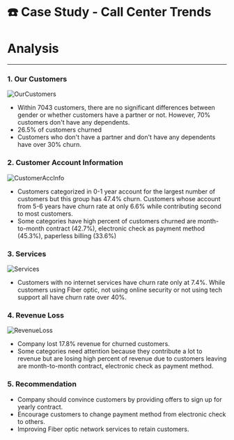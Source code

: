 # :telephone: Case Study - Call Center Trends
# Analysis

---
### 1. Our Customers
![OurCustomers](https://user-images.githubusercontent.com/95112831/221826295-8f34c960-0844-4082-8a28-410c8a533c8e.PNG)
- Within 7043 customers, there are no significant differences between gender or whether customers have a partner or not.
However, 70% customers don't have any dependents.
- 26.5% of customers churned
- Customers who don't have a partner and don't have any dependents have over 30% churn.

### 2. Customer Account Information
![CustomerAccInfo](https://user-images.githubusercontent.com/95112831/221826342-c4af7c67-6431-4a25-a869-69112d324c45.PNG)
- Customers categorized in 0-1 year account for the largest number of customers but this group has 47.4% churn. 
Customers whose account from 5-6 years have churn rate at only 6.6% while contributing second to most customers.
- Some categories have high percent of customers churned are month-to-month contract (42.7%), electronic check as payment 
method (45.3%), paperless billing (33.6%)

### 3. Services
![Services](https://user-images.githubusercontent.com/95112831/221826384-4662c2c8-5084-4d41-abd4-2d5e99bb0165.PNG)
- Customers with no internet services have churn rate only at 7.4%. While customers using Fiber optic, not using online 
security or not using tech support all have churn rate over 40%.

### 4. Revenue Loss
![RevenueLoss](https://user-images.githubusercontent.com/95112831/221826420-a165a104-1eb6-4b00-99f1-53a3517108b3.PNG)
- Company lost 17.8% revenue for churned customers.
- Some categories need attention because they contribute a lot to revenue but are losing high percent of revenue due to 
customers leaving are month-to-month contract, electronic check as payment method.

### 5. Recommendation
- Company should convince customers by providing offers to sign up for yearly contract.
- Encourage customers to change payment method from electronic check to others.
- Improving Fiber optic network services to retain customers.